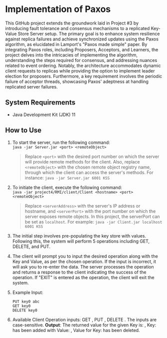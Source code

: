 # Implementation of Paxos

This GitHub project extends the groundwork laid in Project #3 by introducing fault tolerance and consensus mechanisms to a replicated Key-Value Store Server setup. The primary goal is to enhance system resilience against replica failures and achieve synchronized updates using the Paxos algorithm, as elucidated in Lamport's "Paxos made simple" paper. By integrating Paxos roles, including Proposers, Acceptors, and Learners, the project delves into the intricacies of implementing the algorithm, understanding the steps required for consensus, and addressing nuances related to event ordering. Notably, the architecture accommodates dynamic client requests to replicas while providing the option to implement leader election for proposers. Furthermore, a key requirement involves the periodic failure of acceptor threads, showcasing Paxos' adeptness at handling replicated server failures.

## System Requirements

- Java Development Kit (JDK) 11

## How to Use

1. To start the server, run the following command: <br/>
   `java -jar Server.jar <port> <remoteObject>` <br/>
   > Replace `<port>` with the desired port number on which the server will provide remote methods for the client. Also, replace `<remoteObject>` with the chosen remote object registry name, through which the client can access the server's methods. For instance: `java -jar Server.jar 6001 KSS`

2. To initiate the client, execute the following command: <br/>
   `java -jar project4/RMI/client/Client <hostname> <port> <remoteObject>` <br/>
   > Replace `<serverAddress>` with the server's IP address or hostname, and `<serverPort>` with the port number on which the server exposes remote objects. In this project, the serverPort can be set as `localhost`. For example: `java -jar Client.jar localhost 6001 KSS`

3. The initial step involves pre-populating the key store with values. Following this, the system will perform 5 operations including GET, DELETE, and PUT.

4. The client will prompt you to input the desired operation along with the Key and Value, as per the chosen operation. If the input is incorrect, it will ask you to re-enter the data. The server processes the operation and returns a response to the client indicating the success of the operation. If "EXIT" is entered as the operation, the client will exit the system.
5. Example Input:

   `PUT key0 abc` <br/>
   `GET key0` <br/>
   `DELETE key0` <br/>

7. Available Client Operation inputs: GET <KEY>, PUT <KEY> <VALUE>, DELETE <KEY>. The inputs are case-sensitive.
   **Output**: The returned value for the given Key is: <VALUE>, Key: <KEY> has been added with Value: <VALUE>, Value for Key: <KEY> has been deleted.


